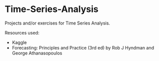 # Time-Series-Analysis
Projects and/or exercises for Time Series Analysis.

Resources used:
* Kaggle
* Forecasting: Principles and Practice (3rd ed) by Rob J Hyndman and George Athanasopoulos
